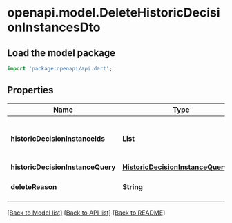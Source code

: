 # openapi.model.DeleteHistoricDecisionInstancesDto

## Load the model package
```dart
import 'package:openapi/api.dart';
```

## Properties
Name | Type | Description | Notes
------------ | ------------- | ------------- | -------------
**historicDecisionInstanceIds** | **List<String>** | A list of historic decision instance ids to delete. | [optional] [default to const []]
**historicDecisionInstanceQuery** | [**HistoricDecisionInstanceQueryDto**](HistoricDecisionInstanceQueryDto.md) |  | [optional] 
**deleteReason** | **String** | A string with delete reason. | [optional] 

[[Back to Model list]](../README.md#documentation-for-models) [[Back to API list]](../README.md#documentation-for-api-endpoints) [[Back to README]](../README.md)


